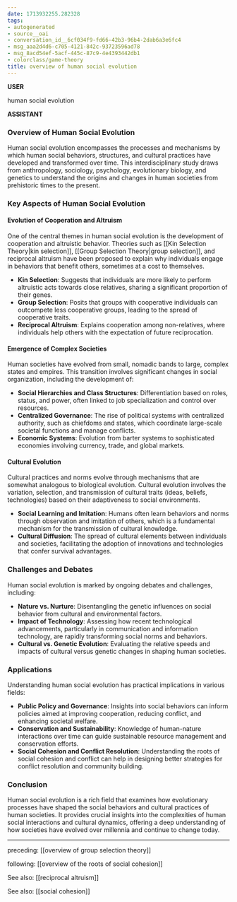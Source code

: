```yaml
---
date: 1713932255.282328
tags:
- autogenerated
- source__oai
- conversation_id__6cf034f9-fd66-42b3-96b4-2dab6a3e6fc4
- msg_aaa2d4d6-c705-4121-842c-93723596ad78
- msg_8acd54ef-5acf-445c-87c9-4e4393442db1
- colorclass/game-theory
title: overview of human social evolution
---
```


**USER**

human social evolution


**ASSISTANT**

### Overview of Human Social Evolution

Human social evolution encompasses the processes and mechanisms by which human social behaviors, structures, and cultural practices have developed and transformed over time. This interdisciplinary study draws from anthropology, sociology, psychology, evolutionary biology, and genetics to understand the origins and changes in human societies from prehistoric times to the present.

### Key Aspects of Human Social Evolution

#### Evolution of Cooperation and Altruism

One of the central themes in human social evolution is the development of cooperation and altruistic behavior. Theories such as [[Kin Selection Theory|kin selection]], [[Group Selection Theory|group selection]], and reciprocal altruism have been proposed to explain why individuals engage in behaviors that benefit others, sometimes at a cost to themselves.

- **Kin Selection**: Suggests that individuals are more likely to perform altruistic acts towards close relatives, sharing a significant proportion of their genes.
- **Group Selection**: Posits that groups with cooperative individuals can outcompete less cooperative groups, leading to the spread of cooperative traits.
- **Reciprocal Altruism**: Explains cooperation among non-relatives, where individuals help others with the expectation of future reciprocation.

#### Emergence of Complex Societies

Human societies have evolved from small, nomadic bands to large, complex states and empires. This transition involves significant changes in social organization, including the development of:
- **Social Hierarchies and Class Structures**: Differentiation based on roles, status, and power, often linked to job specialization and control over resources.
- **Centralized Governance**: The rise of political systems with centralized authority, such as chiefdoms and states, which coordinate large-scale societal functions and manage conflicts.
- **Economic Systems**: Evolution from barter systems to sophisticated economies involving currency, trade, and global markets.

#### Cultural Evolution

Cultural practices and norms evolve through mechanisms that are somewhat analogous to biological evolution. Cultural evolution involves the variation, selection, and transmission of cultural traits (ideas, beliefs, technologies) based on their adaptiveness to social environments.

- **Social Learning and Imitation**: Humans often learn behaviors and norms through observation and imitation of others, which is a fundamental mechanism for the transmission of cultural knowledge.
- **Cultural Diffusion**: The spread of cultural elements between individuals and societies, facilitating the adoption of innovations and technologies that confer survival advantages.

### Challenges and Debates

Human social evolution is marked by ongoing debates and challenges, including:
- **Nature vs. Nurture**: Disentangling the genetic influences on social behavior from cultural and environmental factors.
- **Impact of Technology**: Assessing how recent technological advancements, particularly in communication and information technology, are rapidly transforming social norms and behaviors.
- **Cultural vs. Genetic Evolution**: Evaluating the relative speeds and impacts of cultural versus genetic changes in shaping human societies.

### Applications

Understanding human social evolution has practical implications in various fields:
- **Public Policy and Governance**: Insights into social behaviors can inform policies aimed at improving cooperation, reducing conflict, and enhancing societal welfare.
- **Conservation and Sustainability**: Knowledge of human-nature interactions over time can guide sustainable resource management and conservation efforts.
- **Social Cohesion and Conflict Resolution**: Understanding the roots of social cohesion and conflict can help in designing better strategies for conflict resolution and community building.

### Conclusion

Human social evolution is a rich field that examines how evolutionary processes have shaped the social behaviors and cultural practices of human societies. It provides crucial insights into the complexities of human social interactions and cultural dynamics, offering a deep understanding of how societies have evolved over millennia and continue to change today.


---

preceding: [[overview of group selection theory]]  


following: [[overview of the roots of social cohesion]]

See also: [[reciprocal altruism]]


See also: [[social cohesion]]